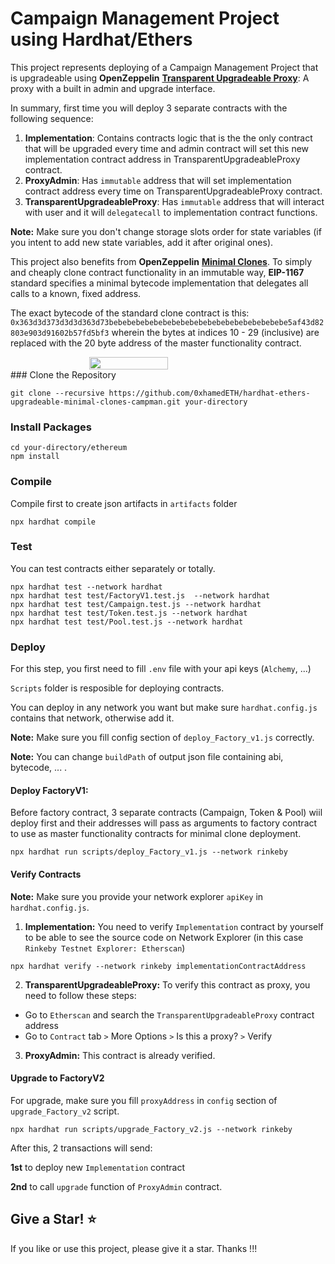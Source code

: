 # Campaign Management Project using Hardhat/Ethers

This project represents deploying of a Campaign Management Project that is upgradeable using **OpenZeppelin** [**Transparent Upgradeable Proxy**](https://docs.openzeppelin.com/contracts/4.x/api/proxy#TransparentUpgradeableProxy): A proxy with a built in admin and upgrade interface.

In summary, first time you will deploy 3 separate contracts with the following sequence:

1. **Implementation**: Contains contracts logic that is the the only contract that will be upgraded every time and admin contract will set this new implementation contract address in TransparentUpgradeableProxy contract.
2. **ProxyAdmin**: Has `immutable` address that will set implementation contract address every time on TransparentUpgradeableProxy contract.
3. **TransparentUpgradeableProxy**: Has `immutable` address that will interact with user and it will `delegatecall` to implementation contract functions.

**Note:** Make sure you don't change storage slots order for state variables (if you intent to add new state variables, add it after original ones).

This project also benefits from **OpenZeppelin** [**Minimal Clones**](https://docs.openzeppelin.com/contracts/4.x/api/proxy#Clones). To simply and cheaply clone contract functionality in an immutable way, **EIP-1167** standard specifies a minimal bytecode implementation that delegates all calls to a known, fixed address.

The exact bytecode of the standard clone contract is this: `0x363d3d373d3d3d363d73bebebebebebebebebebebebebebebebebebebebe5af43d82803e903d91602b57fd5bf3` wherein the bytes at indices 10 - 29 (inclusive) are replaced with the 20 byte address of the master functionality contract.

<div style="display:flex;justify-content:center">
<img width="50%" src="https://dweb.link/ipfs/bafybeibxxjaqghf3j75iruk5k2qnytihqogu335yciqlkuncjai6kt7tiq/upgradeable-clones.drawio.svg">
</div>
### Clone the Repository

```Solidity
git clone --recursive https://github.com/0xhamedETH/hardhat-ethers-upgradeable-minimal-clones-campman.git your-directory
```

### Install Packages

```Solidity
cd your-directory/ethereum
npm install
```

### Compile

Compile first to create json artifacts in `artifacts` folder

```Solidity
npx hardhat compile
```

### Test

You can test contracts either separately or totally.

```Solidity
npx hardhat test --network hardhat
npx hardhat test test/FactoryV1.test.js  --network hardhat
npx hardhat test test/Campaign.test.js --network hardhat
npx hardhat test test/Token.test.js --network hardhat
npx hardhat test test/Pool.test.js --network hardhat
```

### Deploy

For this step, you first need to fill `.env` file with your api keys (`Alchemy`, ...)

`Scripts` folder is resposible for deploying contracts.

You can deploy in any network you want but make sure `hardhat.config.js` contains that network, otherwise add it.

**Note:** Make sure you fill config section of `deploy_Factory_v1.js` correctly.

**Note:** You can change `buildPath` of output json file containing abi, bytecode, ... .

#### Deploy FactoryV1:

Before factory contract, 3 separate contracts (Campaign, Token & Pool) wiil deploy first and their addresses will pass as arguments to factory contract to use as master functionality contracts for minimal clone deployment.

```Solidity
npx hardhat run scripts/deploy_Factory_v1.js --network rinkeby
```

#### Verify Contracts

**Note:** Make sure you provide your network explorer `apiKey` in `hardhat.config.js`.

1.  **Implementation:** You need to verify `Implementation` contract by yourself to be able to see the source code on Network Explorer (in this case `Rinkeby Testnet Explorer: Etherscan`)

```Solidity
npx hardhat verify --network rinkeby implementationContractAddress
```

2.  **TransparentUpgradeableProxy:** To verify this contract as proxy, you need to follow these steps:

- Go to `Etherscan` and search the `TransparentUpgradeableProxy` contract address
- Go to `Contract` tab `>` More Options `>` Is this a proxy? `>` Verify

3.  **ProxyAdmin:** This contract is already verified.

#### Upgrade to FactoryV2

For upgrade, make sure you fill `proxyAddress` in `config` section of `upgrade_Factory_v2` script.

```Solidity
npx hardhat run scripts/upgrade_Factory_v2.js --network rinkeby
```

After this, 2 transactions will send:

**1st** to deploy new `Implementation` contract

**2nd** to call `upgrade` function of `ProxyAdmin` contract.

## Give a Star! :star:

If you like or use this project, please give it a star. Thanks !!!
